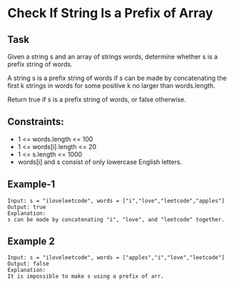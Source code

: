 # Check If String Is a Prefix of Array

## Task
Given a string s and an array of strings words, determine whether s is a prefix string of words.

A string s is a prefix string of words if s can be made by concatenating the first k strings in words for some positive k no larger than words.length.

Return true if s is a prefix string of words, or false otherwise.

## Constraints:
- 1 <= words.length <= 100
- 1 <= words[i].length <= 20
- 1 <= s.length <= 1000
- words[i] and s consist of only lowercase English letters.


## Example-1
````
Input: s = "iloveleetcode", words = ["i","love","leetcode","apples"]
Output: true
Explanation:
s can be made by concatenating "i", "love", and "leetcode" together.
````


## Example 2
````
Input: s = "iloveleetcode", words = ["apples","i","love","leetcode"]
Output: false
Explanation:
It is impossible to make s using a prefix of arr.
````
